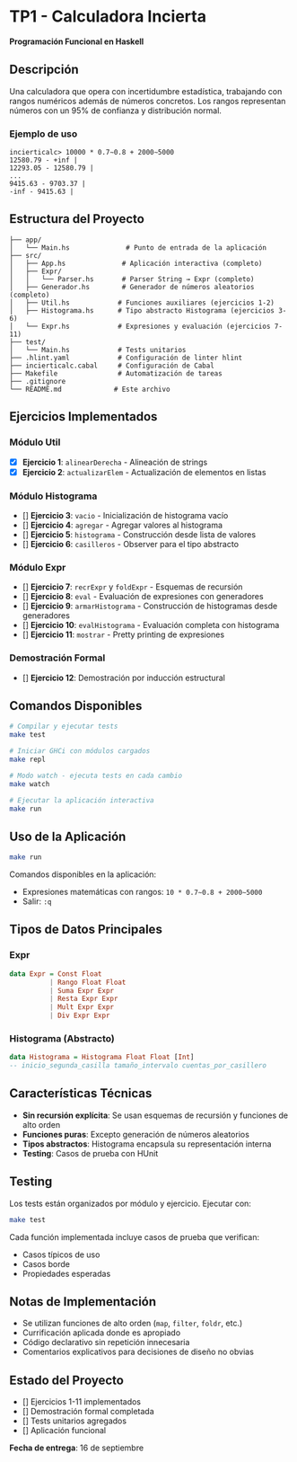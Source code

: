 # TP1 - Calculadora Incierta

**Programación Funcional en Haskell**

## Descripción

Una calculadora que opera con incertidumbre estadística, trabajando con rangos numéricos además de números concretos. Los rangos representan números con un 95% de confianza y distribución normal.

### Ejemplo de uso
```
incierticalc> 10000 * 0.7∼0.8 + 2000∼5000
12580.79 - +inf |
12293.05 - 12580.79 |
...
9415.63 - 9703.37 |
-inf - 9415.63 |
```

## Estructura del Proyecto

```
├── app/
│   └── Main.hs              # Punto de entrada de la aplicación
├── src/
│   ├── App.hs              # Aplicación interactiva (completo)
│   ├── Expr/
│   │   └── Parser.hs       # Parser String → Expr (completo)
│   ├── Generador.hs        # Generador de números aleatorios (completo)
│   ├── Util.hs            # Funciones auxiliares (ejercicios 1-2)
│   ├── Histograma.hs      # Tipo abstracto Histograma (ejercicios 3-6)
│   └── Expr.hs            # Expresiones y evaluación (ejercicios 7-11)
├── test/
│   └── Main.hs            # Tests unitarios
├── .hlint.yaml            # Configuración de linter hlint
├── incierticalc.cabal     # Configuración de Cabal
├── Makefile               # Automatización de tareas
├── .gitignore             
└── README.md             # Este archivo
```

## Ejercicios Implementados

### Módulo Util
- [X] **Ejercicio 1**: `alinearDerecha` - Alineación de strings
- [X] **Ejercicio 2**: `actualizarElem` - Actualización de elementos en listas

### Módulo Histograma
- [] **Ejercicio 3**: `vacio` - Inicialización de histograma vacío
- [] **Ejercicio 4**: `agregar` - Agregar valores al histograma
- [] **Ejercicio 5**: `histograma` - Construcción desde lista de valores
- [] **Ejercicio 6**: `casilleros` - Observer para el tipo abstracto

### Módulo Expr
- [] **Ejercicio 7**: `recrExpr` y `foldExpr` - Esquemas de recursión
- [] **Ejercicio 8**: `eval` - Evaluación de expresiones con generadores
- [] **Ejercicio 9**: `armarHistograma` - Construcción de histogramas desde generadores
- [] **Ejercicio 10**: `evalHistograma` - Evaluación completa con histograma
- [] **Ejercicio 11**: `mostrar` - Pretty printing de expresiones

### Demostración Formal
- [] **Ejercicio 12**: Demostración por inducción estructural

## Comandos Disponibles

```bash
# Compilar y ejecutar tests
make test

# Iniciar GHCi con módulos cargados  
make repl

# Modo watch - ejecuta tests en cada cambio
make watch

# Ejecutar la aplicación interactiva
make run
```

## Uso de la Aplicación

```bash
make run
```

Comandos disponibles en la aplicación:
- Expresiones matemáticas con rangos: `10 * 0.7∼0.8 + 2000∼5000`
- Salir: `:q`

## Tipos de Datos Principales

### Expr
```haskell
data Expr = Const Float
          | Rango Float Float  
          | Suma Expr Expr
          | Resta Expr Expr
          | Mult Expr Expr
          | Div Expr Expr
```

### Histograma (Abstracto)
```haskell
data Histograma = Histograma Float Float [Int]
-- inicio_segunda_casilla tamaño_intervalo cuentas_por_casillero
```

## Características Técnicas

- **Sin recursión explícita**: Se usan esquemas de recursión y funciones de alto orden
- **Funciones puras**: Excepto generación de números aleatorios
- **Tipos abstractos**: Histograma encapsula su representación interna
- **Testing**: Casos de prueba con HUnit

## Testing

Los tests están organizados por módulo y ejercicio. Ejecutar con:

```bash
make test
```

Cada función implementada incluye casos de prueba que verifican:
- Casos típicos de uso
- Casos borde
- Propiedades esperadas

## Notas de Implementación

- Se utilizan funciones de alto orden (`map`, `filter`, `foldr`, etc.)
- Currificación aplicada donde es apropiado
- Código declarativo sin repetición innecesaria
- Comentarios explicativos para decisiones de diseño no obvias

## Estado del Proyecto

- [] Ejercicios 1-11 implementados
- [] Demostración formal completada  
- [] Tests unitarios agregados
- [] Aplicación funcional

**Fecha de entrega**: 16 de septiembre
